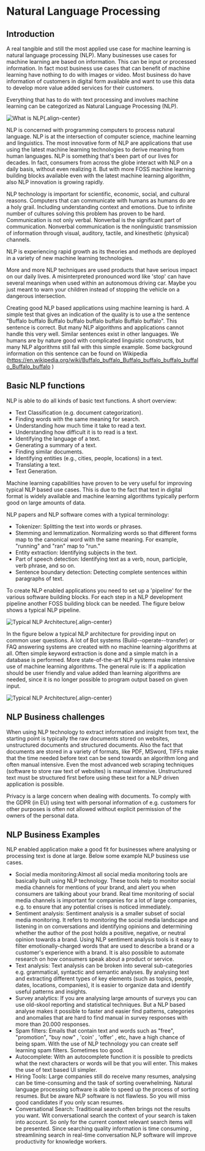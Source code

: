 Natural Language Processing
===========================

Introduction
------------

A real tangible and still the most applied use case for machine learning
is natural language processing (NLP). Many businesses use cases for
machine learning are based on information. This can be input or
processed information. In fact most business use cases that can benefit
of machine learning have nothing to do with images or video. Most
business do have information of customers in digital form available and
want to use this data to develop more value added services for their
customers.

Everything that has to do with text processing and involves machine
learning can be categorized as Natural Language Processing (NLP).

![What is NLP](/images/what-is-nlp.png){.align-center}

NLP is concerned with programming computers to process natural language.
NLP is at the intersection of computer science, machine learning and
linguistics. The most innovative form of NLP are applications that use
using the latest machine learning technologies to derive meaning from
human languages. NLP is something that's been part of our lives for
decades. In fact, consumers from across the globe interact with NLP on a
daily basis, without even realizing it. But with more FOSS machine
learning building blocks available even with the latest machine learning
algorithm, also NLP innovation is growing rapidly.

NLP technology is important for scientific, economic, social, and
cultural reasons. Computers that can communicate with humans as humans
do are a holy grail. Including understanding context and emotions. Due
to infinite number of cultures solving this problem has proven to be
hard. Communication is not only verbal. Nonverbal is the significant
part of communication. Nonverbal communication is the nonlinguistic
transmission of information through visual, auditory, tactile, and
kinesthetic (physical) channels.

NLP is experiencing rapid growth as its theories and methods are
deployed in a variety of new machine learning technologies.

More and more NLP techniques are used products that have serious impact
on our daily lives. A misinterpreted pronounced word like 'stop' can
have several meanings when used within an autonomous driving car. Maybe
you just meant to warn your children instead of stopping the vehicle on
a dangerous intersection.

Creating good NLP based applications using machine learning is hard. A
simple test that gives an indication of the quality is to use a the
sentence "Buffalo buffalo Buffalo buffalo buffalo buffalo Buffalo
buffalo". This sentence is correct. But many NLP algorithms and
applications cannot handle this very well. Similar sentences exist in
other languages. We humans are by nature good with complicated
linguistic constructs, but many NLP algorithms still fail with this
simple example. Some background information on this sentence can be
found on Wikipedia
(<https://en.wikipedia.org/wiki/Buffalo_buffalo_Buffalo_buffalo_buffalo_buffalo_Buffalo_buffalo>
)

Basic NLP functions
-------------------

NLP is able to do all kinds of basic text functions. A short overview:

-   Text Classification (e.g. document categorization).
-   Finding words with the same meaning for search.
-   Understanding how much time it take to read a text.
-   Understanding how difficult it is to read is a text.
-   Identifying the language of a text.
-   Generating a summary of a text.
-   Finding similar documents.
-   Identifying entities (e.g., cities, people, locations) in a text.
-   Translating a text.
-   Text Generation.

Machine learning capabilities have proven to be very useful for
improving typical NLP based use cases. This is due to the fact that text
in digital format is widely available and machine learning algorithms
typically perform good on large amounts of data.

NLP papers and NLP software comes with a typical terminology:

-   Tokenizer: Splitting the text into words or phrases.
-   Stemming and lemmatization. Normalizing words so that different
    forms map to the canonical word with the same meaning. For example,
    \"running\" and \"ran\" map to \"run.\"
-   Entity extraction: Identifying subjects in the text.
-   Part of speech detection: Identifying text as a verb, noun,
    participle, verb phrase, and so on.
-   Sentence boundary detection: Detecting complete sentences within
    paragraphs of text.

To create NLP enabled applications you need to set up a \'pipeline\' for
the various software building blocks. For each step in a NLP development
pipeline another FOSS building block can be needed. The figure below
shows a typical NLP pipeline.

![Typical NLP Architecture](/images/nlp-pipeline.png){.align-center}

In the figure below a typical NLP architecture for providing input on
common user questions. A lot of Bot systems (Build--operate--transfer)
or FAQ answering systems are created with no machine learning algorithms
at all. Often simple keyword extraction is done and a simple match in a
database is performed. More state-of-the-art NLP systems make intensive
use of machine learning algorithms. The general rule is: If a
application should be user friendly and value added than learning
algorithms are needed, since it is no longer possible to program output
based on given input.

![Typical NLP Architecture](/images/nlp-architecture.png){.align-center}

NLP Business challenges
-----------------------

When using NLP technology to extract information and insight from text,
the starting point is typically the raw documents stored on websites,
unstructured documents and structured documents. Also the fact that
documents are stored in a variety of formats, like PDF, MSword, TIFFs
make that the time needed before text can be send towards an algorithm
long and often manual intensive. Even the most advanced web scraping
techniques (software to store raw text of websites) is manual intensive.
Unstructured text must be structured first before using these text for a
NLP driven application is possible.

Privacy is a large concern when dealing with documents. To comply with
the GDPR (in EU) using text with personal information of e.g. customers
for other purposes is often not allowed without explicit permission of
the owners of the personal data.

NLP Business Examples
---------------------

NLP enabled application make a good fit for businesses where analysing
or processing text is done at large. Below some example NLP business use
cases.

-   Social media monitoring:Almost all social media monitoring tools are
    basically built using NLP technology. These tools help to monitor
    social media channels for mentions of your brand, and alert you when
    consumers are talking about your brand. Real time monitoring of
    social media channels is important for companies for a lot of large
    companies, e.g. to ensure that any potential crises is noticed
    immediately.
-   Sentiment analysis: Sentiment analysis is a smaller subset of social
    media monitoring. It refers to monitoring the social media landscape
    and listening in on conversations and identifying opinions and
    determining whether the author of the post holds a positive,
    negative, or neutral opinion towards a brand. Using NLP sentiment
    analysis tools is it easy to filter emotionally-charged words that
    are used to describe a brand or a customer's experience with a
    brand. It is also possible to automate research on how consumers
    speak about a product or service.
-   Text analysis: Text analysis can be broken into several
    sub-categories e.g. grammatical, syntactic and semantic analyses. By
    analysing text and extracting different types of key elements (such
    as topics, people, dates, locations, companies), it is easier to
    organize data and identify useful patterns and insights.
-   Survey analytics: If you are analysing large amounts of surveys you
    can use old-skool reporting and statistical techniques. But a NLP
    based analyse makes it possible to faster and easier find patterns,
    categories and anomalies that are hard to find manual in survey
    responses with more than 20.000 responses.
-   Spam filters: Emails that contain text and words such as "free",
    "promotion", "buy now" , \'coin\' , \'offer\' , etc, have a high
    chance of being spam. With the use of NLP technology you can create
    self learning spam filters. Sometimes too good.
-   Autocomplete: With an autocomplete function it is possible to
    predicts what the next characters or words will be that you will
    enter. This makes the use of text based UI simpler.
-   Hiring Tools: Large companies still do receive many resumes,
    analysing can be time-consuming and the task of sorting
    overwhelming. Natural language processing software is able to speed
    up the process of sorting resumes. But be aware NLP software is not
    flawless. So you will miss good candidates if you only scan resumes.
-   Conversational Search: Traditional search often brings not the
    results you want. Wit conversational search the context of your
    search is taken into account. So only for the current context
    relevant search items will be presented. Since searching quality
    information is time consuming , streamlining search in real-time
    conversation NLP software will improve productivity for knowledge
    workers.
